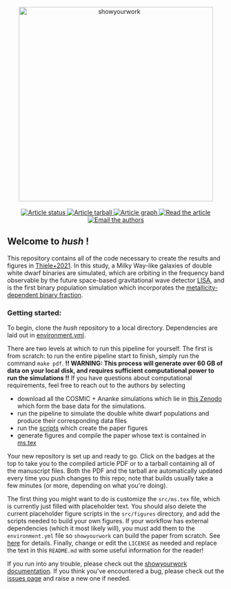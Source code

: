 <p align="center">
<a href="https://github.com/rodluger/showyourwork">
<img width = "450" src="https://raw.githubusercontent.com/rodluger/showyourwork/img/showyourwork.png" alt="showyourwork"/>
</a>
<br>
<br>
<a href="https://github.com/katiebreivik/hush/actions/workflows/showyourwork.yml">
<img src="https://github.com/katiebreivik/hush/actions/workflows/showyourwork.yml/badge.svg" alt="Article status"/>
</a>
<a href="https://github.com/katiebreivik/hush/raw/main-pdf/arxiv.tar.gz">
<img src="https://img.shields.io/badge/article-tarball-blue.svg?style=flat" alt="Article tarball"/>
</a>
<a href="https://github.com/katiebreivik/hush/raw/main-pdf/dag.pdf">
<img src="https://img.shields.io/badge/article-dag-blue.svg?style=flat" alt="Article graph"/>
</a>
<a href="https://github.com/katiebreivik/hush/raw/main-pdf/ms.pdf">
<img src="https://img.shields.io/badge/article-pdf-blue.svg?style=flat" alt="Read the article"/>
</a>
<a href="mailto:sarahgthiele@gmail.com?cc=kbreivik@flatironinstitute.org">
      <img src="https://img.shields.io/badge/contact-authors-blueviolet.svg?style=flat" alt="Email the authors"/>
</a>
</p>

## Welcome to _hush_ !

This repository contains all of the code necessary to create the results and figures in [Thiele+2021](https://arxiv.org). In this study, a Milky Way-like galaxies of double white dwarf binaries are simulated, which are orbiting in the frequency band observable by the future space-based gravitational wave detector [LISA](https://www.elisascience.org), and is the first binary population simulation which incorporates the [metallicity-dependent binary fraction](https://iopscience.iop.org/article/10.3847/1538-4357/ab0d88). 

### Getting started:

To begin, clone the _hush_ repository to a local directory. Dependencies are laid out in [environment.yml](https://github.com/katiebreivik/hush/blob/1eaf321cc5bc97dbc260139181cf2618bc16f833/environment.yml). 

There are two levels at which to run this pipeline for yourself. The first is from scratch: to run the entire pipeline start to finish, simply run the command `make pdf`. __!! WARNING: This process will generate over 60 GB of data on your local disk, and requires sufficient computational power to run the simulations !!__ If you have questions about computational requirements, feel free to reach out to the authors by selecting

- download all the COSMIC + Ananke simulations which lie in [this Zenodo](https://zenodo.org/record/5722451#.YZ152fHMLyg) which form the base data for the simulations. 
- run the pipeline to simulate the double white dwarf populations and produce their corresponding data files
- run the [scripts](https://github.com/katiebreivik/hush/tree/main/src/figures) which create the paper figures
- generate figures and compile the paper whose text is contained in [ms.tex](https://github.com/katiebreivik/hush/blob/1eaf321cc5bc97dbc260139181cf2618bc16f833/src/ms.tex)

Your new repository is set up and ready to go. Click on the badges at the top to take you to the compiled article PDF or to a tarball containing all of the manuscript files. Both the PDF and the tarball are automatically updated every time you push changes to this repo; note that builds usually take a few minutes (or more, depending on what you're doing).

The first thing you might want to do is customize the `src/ms.tex` file, which is currently just filled with placeholder text. You should also delete the current placeholder figure scripts in the `src/figures` directory, and add the scripts needed to build your own figures. If your workflow has external dependencies (which it most likely will), you must add them to the `environment.yml` file so `showyourwork` can build the paper from scratch. See [here](https://conda.io/projects/conda/en/latest/user-guide/tasks/manage-environments.html#managing-environments) for details. Finally, change or edit the `LICENSE` as needed and replace the text in this `README.md` with some useful information for the reader!

If you run into any trouble, please check out the [showyourwork documentation](https://showyourwork.readthedocs.io). If you think you've encountered a bug, please check out the [issues page](https://github.com/rodluger/showyourwork/issues) and raise a new one if needed.
